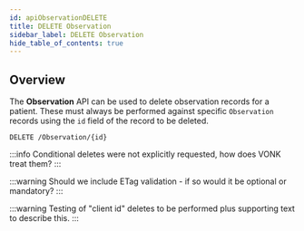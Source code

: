 ```yaml
---
id: apiObservationDELETE
title: DELETE Observation
sidebar_label: DELETE Observation
hide_table_of_contents: true
---
```


## Overview

The **Observation** API can be used to delete observation records for a patient. These must always be performed against specific `Observation` records using the `id` field of the record to be deleted.

```http
DELETE /Observation/{id}
```

:::info
Conditional deletes were not explicitly requested, how does VONK treat them?
:::

:::warning
Should we include ETag validation - if so would it be optional or mandatory?
:::

:::warning
Testing of "client id" deletes to be performed plus supporting text to describe this.
:::

